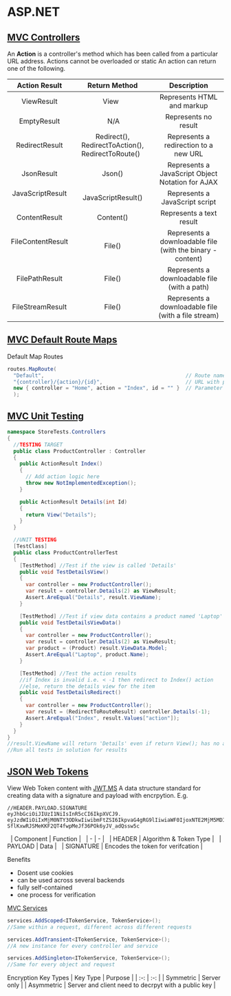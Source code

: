 # ASP.NET
## [MVC Controllers](https://learn.microsoft.com/en-us/aspnet/mvc/overview/older-versions-1/controllers-and-routing/aspnet-mvc-controllers-overview-cs)

An <b>Action</b> is a controller's method which has been called from a particular URL address.
Actions cannot be overloaded or static
An action can return one of the following.

| Action Result| Return Method | Description |
| :-: | :-: | :-:|
| ViewResult | View  | Represents HTML and markup |
| EmptyResult |  N/A | Represents no result |
| RedirectResult | Redirect(), RedirectToAction(), RedirectToRoute()  | Represents a redirection to a new URL |
| JsonResult | Json() | Represents a JavaScript Object Notation for AJAX |
| JavaScriptResult  | JavaScriptResult() | Represents a JavaScript script
| ContentResult | Content() | Represents a text result |
| FileContentResult  | File() | Represents a downloadable file (with the binary - content) |
| FilePathResult | File() | Represents a downloadable file (with a path) |
| FileStreamResult | File() | Represents a downloadable file (with a file stream) |

## [MVC Default Route Maps](https://learn.microsoft.com/en-us/aspnet/mvc/overview/older-versions-1/controllers-and-routing/asp-net-mvc-routing-overview-cs)
Default Map Routes
```C#
routes.MapRoute(
  "Default",                                              // Route name
  "{controller}/{action}/{id}",                           // URL with parameters
  new { controller = "Home", action = "Index", id = "" }  // Parameter defaults
  );
```

## [MVC Unit Testing](https://learn.microsoft.com/en-us/aspnet/mvc/overview/older-versions-1/unit-testing/creating-unit-tests-for-asp-net-mvc-applications-cs)
```C#
namespace StoreTests.Controllers
{
  //TESTING TARGET
  public class ProductController : Controller
  {
    public ActionResult Index()
    {
      // Add action logic here
      throw new NotImplementedException();
    }

    public ActionResult Details(int Id)
    {
      return View("Details");
    }
  }

  //UNIT TESTING
  [TestClass]
  public class ProductControllerTest
  {
    [TestMethod] //Test if the view is called 'Details'
    public void TestDetailsView()
    {
      var controller = new ProductController();
      var result = controller.Details(2) as ViewResult;
      Assert.AreEqual("Details", result.ViewName);
    }

    [TestMethod] //Test if view data contains a product named 'Laptop'
    public void TestDetailsViewData()
    {
      var controller = new ProductController();
      var result = controller.Details(2) as ViewResult;
      var product = (Product) result.ViewData.Model;
      Assert.AreEqual("Laptop", product.Name);
    }

    [TestMethod] //Test the action results
    //if Index is invalid i.e. < -1 then redirect to Index() action
    //else, return the details view for the item
    public void TestDetailsRedirect()
    {
      var controller = new ProductController();
      var result = (RedirectToRouteResult) controller.Details(-1);
      Assert.AreEqual("Index", result.Values["action"]);
    }
  }
}
//result.ViewName will return 'Details' even if return View(); has no arguments since it will infer it
//Run all tests in solution for results
```

  
## [JSON Web Tokens](https://jwt.io/)
View Web Token content with [JWT.MS](https://jwt.ms/)
A data structure standard for creating data with a signature and payload with encrpytion.
E.g.
```JS
//HEADER.PAYLOAD.SIGNATURE
eyJhbGciOiJIUzI1NiIsInR5cCI6IkpXVCJ9.
eyJzdWIiOiIxMjM0NTY3ODkwIiwibmFtZSI6IkpvaG4gRG9lIiwiaWF0IjoxNTE2MjM5MDIyfQ.
SflKxwRJSMeKKF2QT4fwpMeJf36POk6yJV_adQssw5c

```

  | Component | Function |
  | - | - |
  | HEADER | Algorithm & Token Type |
  | PAYLOAD | Data |
  | SIGNATURE | Encodes the token for verifcation |
  
Benefits
- Dosent use cookies
- can be used across several backends
- fully self-contained
- one process for verification

[MVC Services](https://stackoverflow.com/questions/38138100/addtransient-addscoped-and-addsingleton-services-differences)
```C#
services.AddScoped<ITokenService, TokenService>();
//Same within a request, different across different requests

services.AddTransient<ITokenService, TokenService>();
//A new instance for every controller and service

services.AddSingleton<ITokenService, TokenService>();
//Same for every object and request
```

Encryption Key Types
| Key Type | Purpose |
| :-: | :-: |
| Symmetric | Server only |
| Asymmetric | Server and client need to decrpyt with a public key |

  

<br><br><br>